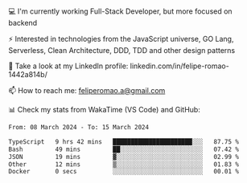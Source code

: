 💻 I'm currently working Full-Stack Developer, but more focused on backend

⚡ Interested in technologies from the JavaScript universe, GO Lang, Serverless, Clean Architecture, DDD, TDD and other design patterns

👥 Take a look at my LinkedIn profile: linkedin.com/in/felipe-romao-1442a814b/

📫 How to reach me: feliperomao.a@gmail.com

📊 Check my stats from WakaTime (VS Code) and GitHub:

<!--START_SECTION:waka-->

```txt
From: 08 March 2024 - To: 15 March 2024

TypeScript   9 hrs 42 mins   ██████████████████████░░░   87.75 %
Bash         49 mins         ██░░░░░░░░░░░░░░░░░░░░░░░   07.42 %
JSON         19 mins         ▓░░░░░░░░░░░░░░░░░░░░░░░░   02.99 %
Other        12 mins         ▒░░░░░░░░░░░░░░░░░░░░░░░░   01.83 %
Docker       0 secs          ░░░░░░░░░░░░░░░░░░░░░░░░░   00.01 %
```

<!--END_SECTION:waka-->

